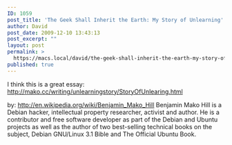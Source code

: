 ```yaml
---
ID: 1059
post_title: 'The Geek Shall Inherit the Earth: My Story of Unlearning'
author: David
post_date: 2009-12-10 13:43:13
post_excerpt: ""
layout: post
permalink: >
  https://macs.local/david/the-geek-shall-inherit-the-earth-my-story-of-unlearning/
published: true
---
```

I think this is a great essay: <a href="http://mako.cc/writing/unlearningstory/StoryOfUnlearing.html">http://mako.cc/writing/unlearningstory/StoryOfUnlearing.html</a>

by: <a href="http://en.wikipedia.org/wiki/Benjamin_Mako_Hill">http://en.wikipedia.org/wiki/Benjamin_Mako_Hill</a>
Benjamin Mako Hill is a Debian hacker, intellectual property researcher, activist and author. He is a contributor and free software developer as part of the Debian and Ubuntu projects as well as the author of two best-selling technical books on the subject, Debian GNU/Linux 3.1 Bible and The Official Ubuntu Book.